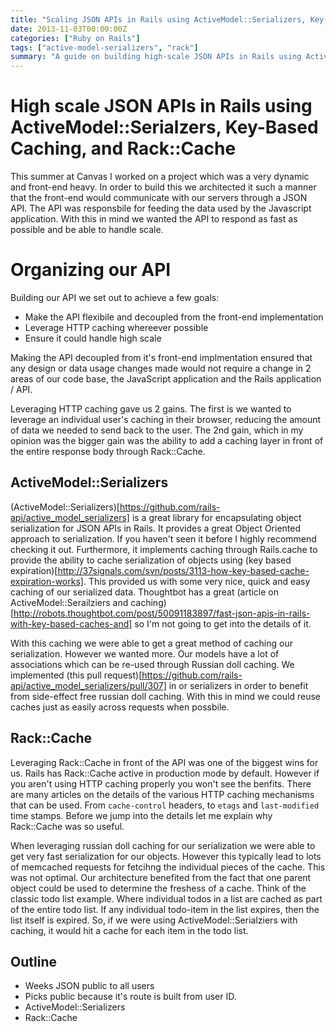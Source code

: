 ```yaml
---
title: "Scaling JSON APIs in Rails using ActiveModel::Serializers, Key-Based Caching, and Rack::Cache"
date: 2013-11-03T00:00:00Z
categories: ["Ruby on Rails"]
tags: ["active-model-serializers", "rack"]
summary: "A guide on building high-scale JSON APIs in Rails using ActiveModel::Serializers, Key-Based Caching, and Rack::Cache. This post covers organizing APIs, leveraging HTTP caching, and ensuring high scalability."
---
```


# High scale JSON APIs in Rails using ActiveModel::Serialzers, Key-Based Caching, and Rack::Cache

This summer at Canvas I worked on a project which was a very dynamic and front-end heavy. In order to build this we architected it such a manner that the front-end would communicate with our servers through a JSON API. The API was responsbile for feeding the data used by the Javascript application. With this in mind we wanted the API to respond as fast as possible and be able to handle scale.

# Organizing our API

Building our API we set out to achieve a few goals:

* Make the API flexibile and decoupled from the front-end implementation
* Leverage HTTP caching whereever possible
* Ensure it could handle high scale

Making the API decoupled from it's front-end implmentation ensured that any design or data usage changes made would not require a change in 2 areas of our code base, the JavaScript application and the Rails application / API.

Leveraging HTTP caching gave us 2 gains. The first is we wanted to leverage an individual user's caching in their browser, reducing the amount of data we needed to send back to the user. The 2nd gain, which in my opinion was the bigger gain was the ability to add a caching layer in front of the entire response body through Rack::Cache.

## ActiveModel::Serializers

(ActiveModel::Serializers)[https://github.com/rails-api/active_model_serializers] is a great library for encapsulating object serialization for JSON APIs in Rails. It provides a great Object Oriented approach to serialization. If you haven't seen it before I highly recommend checking it out. Furthermore, it implements caching through Rails.cache to provide the ability to cache serialization of objects using (key based expiration)[http://37signals.com/svn/posts/3113-how-key-based-cache-expiration-works]. This provided us with some very nice, quick and easy caching of our serialized data. Thoughtbot has a great (article on ActiveModel::Serailziers and caching)[http://robots.thoughtbot.com/post/50091183897/fast-json-apis-in-rails-with-key-based-caches-and] so I'm not going to get into the details of it.

With this caching we were able to get a great method of caching our serialization. However we wanted more. Our models have a lot of associations which can be re-used through Russian doll caching. We implemented (this pull request)[https://github.com/rails-api/active_model_serializers/pull/307] in or serializers in order to benefit from side-effect free russian doll caching. With this in mind we could reuse caches just as easily across requests when possbile.

## Rack::Cache

Leveraging Rack::Cache in front of the API was one of the biggest wins for us. Rails has Rack::Cache active in production mode by default. However if you aren't using HTTP caching properly you won't see the benfits. There are many articles on the details of the various HTTP caching mechanisms that can be used. From `cache-control` headers, to `etags` and `last-modified` time stamps. Before we jump into the details let me explain why Rack::Cache was so useful.


When leveraging russian doll caching for our serialization we were able to get very fast serialization for our objects. However this typically lead to lots of memcached requests for fetcihng the individual pieces of the cache. This was not optimal. Our architecture benefited from the fact that one parent object could be used to determine the freshess of a cache. Think of the classic todo list example. Where individual todos in a list are cached as part of the entire todo list. If any individual todo-item in the list expires, then the list itself is expired. So, if we were using ActiveModel::Serialziers with caching, it would hit a cache for each item in the todo list. 

## Outline
* Weeks JSON public to all users
* Picks public because it's route is built from user ID.
* ActiveModel::Serializers
* Rack::Cache
